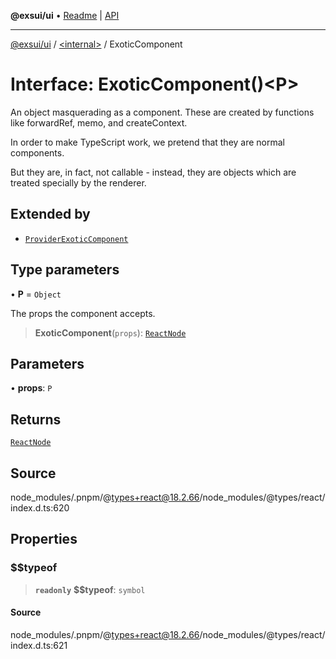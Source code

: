 **@exsui/ui** • [Readme](../../README.md) \| [API](../../globals.md)

***

[@exsui/ui](../../README.md) / [\<internal\>](../README.md) / ExoticComponent

# Interface: ExoticComponent()\<P\>

An object masquerading as a component. These are created by functions
like forwardRef, memo, and createContext.

In order to make TypeScript work, we pretend that they are normal
components.

But they are, in fact, not callable - instead, they are objects which
are treated specially by the renderer.

## Extended by

- [`ProviderExoticComponent`](ProviderExoticComponent-1.md)

## Type parameters

• **P** = `Object`

The props the component accepts.

> **ExoticComponent**(`props`): [`ReactNode`](../type-aliases/ReactNode-1.md)

## Parameters

• **props**: `P`

## Returns

[`ReactNode`](../type-aliases/ReactNode-1.md)

## Source

node\_modules/.pnpm/@types+react@18.2.66/node\_modules/@types/react/index.d.ts:620

## Properties

### $$typeof

> **`readonly`** **$$typeof**: `symbol`

#### Source

node\_modules/.pnpm/@types+react@18.2.66/node\_modules/@types/react/index.d.ts:621
